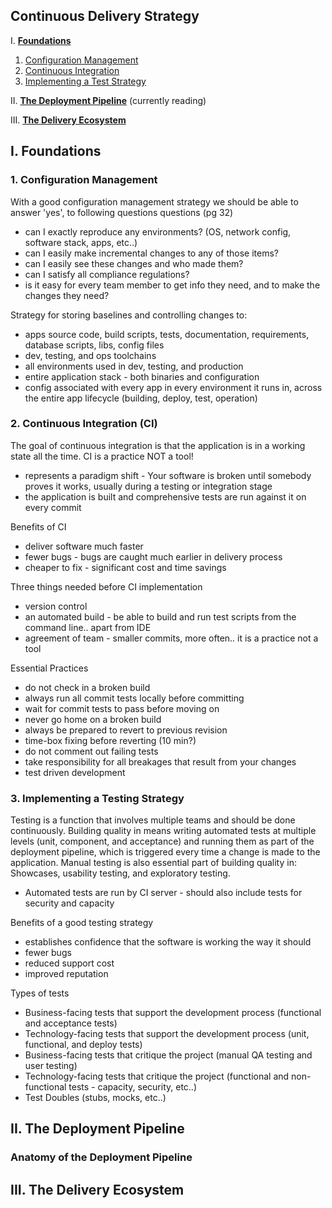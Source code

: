 ## Continuous Delivery Strategy ##
I. [**Foundations**](https://github.com/nateleavitt/mindump/blob/master/cdelivery/strategy.md#i-foundations)

1. [Configuration Management](https://github.com/nateleavitt/mindump/blob/master/cdelivery/strategy.md#1-configuration-management)
2. [Continuous Integration](https://github.com/nateleavitt/mindump/blob/master/cdelivery/strategy.md#2-continuous-integration-ci)
3. [Implementing a Test Strategy](https://github.com/nateleavitt/mindump/blob/master/cdelivery/strategy.md#3-implementing-a-testing-strategy)

II. [**The Deployment Pipeline**](https://github.com/nateleavitt/mindump/blob/master/cdelivery/strategy.md#ii-the-deployment-pipeline) (currently reading)

III. [**The Delivery Ecosystem**](https://github.com/nateleavitt/mindump/blob/master/cdelivery/strategy.md#iii-the-delivery-ecosystem)

## I. Foundations ##
### 1. Configuration Management ###
With a good configuration management strategy we should be able to answer 'yes', to following questions questions (pg 32)
* can I exactly reproduce any environments? (OS, network config, software stack, apps, etc..)
* can I easily make incremental changes to any of those items?
* can I easily see these changes and who made them?
* can I satisfy all compliance regulations?
* is it easy for every team member to get info they need, and to make the changes they need?

Strategy for storing baselines and controlling changes to:
* apps source code, build scripts, tests, documentation, requirements, database scripts, libs, config files
* dev, testing, and ops toolchains
* all environments used in dev, testing, and production
* entire application stack - both binaries and configuration
* config associated with every app in every environment it runs in, across the entire app lifecycle (building, deploy, test, operation)

### 2. Continuous Integration (CI) ###
The goal of continuous integration is that the application is in a working state all the time. CI is a practice NOT a tool!
* represents a paradigm shift - Your software is broken until somebody proves it works, usually during a testing or integration stage
* the application is built and comprehensive tests are run against it on every commit

Benefits of CI
* deliver software much faster
* fewer bugs - bugs are caught much earlier in delivery process
* cheaper to fix - significant cost and time savings

Three things needed before CI implementation
* version control
* an automated build - be able to build and run test scripts from the command line.. apart from IDE
* agreement of team - smaller commits, more often.. it is a practice not a tool

Essential Practices
* do not check in a broken build
* always run all commit tests locally before committing
* wait for commit tests to pass before moving on
* never go home on a broken build
* always be prepared to revert to previous revision
* time-box fixing before reverting (10 min?)
* do not comment out failing tests
* take responsibility for all breakages that result from your changes
* test driven development

### 3. Implementing a Testing Strategy ###
Testing is a function that involves multiple teams and should be done continuously. Building quality in means writing automated tests at multiple levels (unit, component, and acceptance) and running them as part of the deployment pipeline, which is triggered every time a change is made to the application. Manual testing is also essential part of building quality in: Showcases, usability testing, and exploratory testing.
* Automated tests are run by CI server - should also include tests for security and capacity

Benefits of a good testing strategy
* establishes confidence that the software is working the way it should
* fewer bugs
* reduced support cost
* improved reputation

Types of tests
* Business-facing tests that support the development process (functional and acceptance tests)
* Technology-facing tests that support the development process (unit, functional, and deploy tests)
* Business-facing tests that critique the project (manual QA testing and user testing)
* Technology-facing tests that critique the project (functional and non-functional tests - capacity, security, etc..)
* Test Doubles (stubs, mocks, etc..)

## II. The Deployment Pipeline ##

### Anatomy of the Deployment Pipeline ###


## III. The Delivery Ecosystem ##
